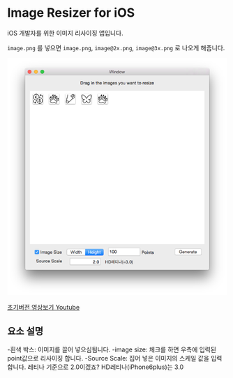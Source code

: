 Image Resizer for iOS
==============

iOS 개발자를 위한 이미지 리사이징 앱입니다. 

`image.png` 를 넣으면 `image.png`, `image@2x.png`, `image@3x.png` 로 나오게 해줍니다.

![실행화면](/readmeImage/image1.png)

[초기버전 영상보기 Youtube](http://www.youtube.com/watch?v=Tj3a77mkXvY&feature=youtu.be)

## 요소 설명 ##
-흰색 박스: 이미지를 끌어 넣으심됨니다.
-image size: 체크를 하면 우측에 입력된 point값으로 리사이징 합니다.
-Source Scale: 집어 넣은 이미지의 스케일 값을 입력합니다. 레티나 기준으로 2.0이겠죠? HD레티나(iPhone6plus)는 3.0
